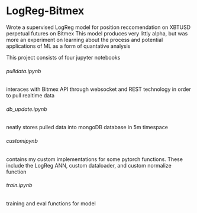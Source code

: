 # LogReg-Bitmex

Wrote a supervised LogReg model for position reccomendation on XBTUSD perpetual futures on Bitmex
This model produces very littly alpha, but was more an experiment on learning about the process and potential applications of ML as a form of quantative analysis

This project consists of four jupyter notebooks

###### pulldata.ipynb
interaces with Bitmex API through websocket and REST technology in order to pull realtime data
###### db_update.ipynb
neatly stores pulled data into mongoDB database in 5m timespace
###### customipynb
contains my custom implementations for some pytorch functions. These include the LogReg ANN, custom dataloader, and custom normalize function
###### train.ipynb
training and eval functions for model
